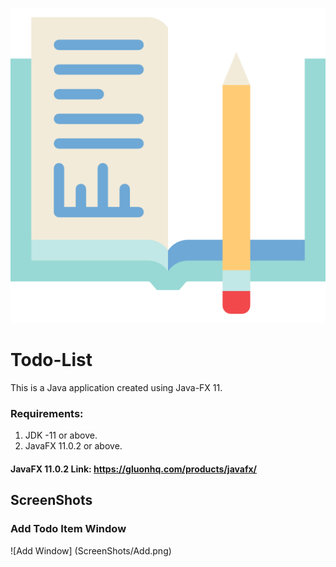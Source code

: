 ![GitHub Logo](/src/com/saransh/todolist/icon/icon.png)
# Todo-List
This is a Java application created using Java-FX 11.

### Requirements:
1. JDK -11 or above.
2. JavaFX 11.0.2 or above.
#### JavaFX 11.0.2 Link: https://gluonhq.com/products/javafx/

## ScreenShots

### Add Todo Item Window
![Add Window] (ScreenShots/Add.png)
